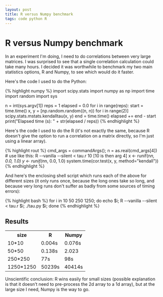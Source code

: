 ```yaml
---
layout: post
title: R versus Numpy benchmark
tags: code python R
---
```


R versus Numpy benchmark
========================

In an experiment I'm doing, I need to do correlations between very
large matrices. I was surprised to see that a single correlation
calculation could take many hours. I decided it was worthwhile to
benchmark my two main statistics options, R and Numpy, to see which
would do it faster.

Here's the code I used to do the Python:

{% highlight numpy %}
import scipy.stats
import numpy as np
import time
import random
import sys

n = int(sys.argv[1])
reps = 1
elapsed = 0.0
for i in range(reps):
    start = time.time()
    x, y = [np.random.random((n, n)) for i in range(2)]
    scipy.stats.mstats.kendalltau(x, y)
    end = time.time()
    elapsed += end - start
print("Elapsed time (s): " + str(elapsed / reps))
{% endhighlight %}

Here's the code I used to do the R (it's not exactly the same, because
R doesn't give the option to run a correlation on a matrix directly,
so I'm just using a linear array).

{% highlight rout %}
cmd_args = commandArgs();
n = as.real(cmd_args[4]) # use like this: R --vanilla --silent < tau.r 10 [10 is then arg 4]
x <- runif(n*n, 0.0, 1.0)
y <- runif(n*n, 0.0, 1.0)
system.time(cor.test(x, y, method="kendall"))
{% endhighlight %}


And here's the enclosing shell script which runs each of the above for
different sizes (it only runs once, because the long ones take so
long, and because very long runs don't suffer as badly from some
sources of timing errors):

{% highlight bash %}
for i in 10 50 250 1250; do
	echo $i; R --vanilla --silent < tau.r $i; ./tau.py $i;
done
{% endhighlight %}

Results
-------

<table cellpadding="5">
    <tr>
    <th>size</th><th>R</th><th>Numpy</th>
    </tr>
    <tr>
    <td>10*10</td><td>0.004s</td><td>0.076s</td>
    </tr>
    <tr>
    <td>50*50</td><td>0.138s</td><td>2.023</td>
    </tr>
    <td>250*250</td><td>77s</td><td>98s</td>
    </tr>
    </tr>
    <td>1250*1250</td><td>50239s</td><td>40414s</td>
    </tr>
</table>


Unscientific conclusion: R wins easily for small sizes (possible
explanation is that it doesn't need to pre-process the 2d array to a
1d array), but at the large size I need, Numpy is the way to go.
